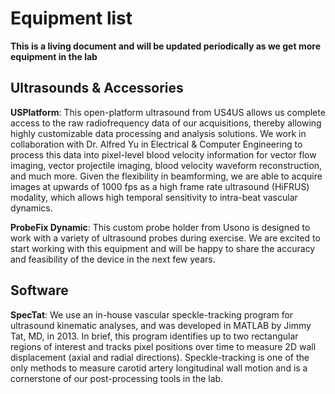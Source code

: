 # Equipment list

**This is a living document and will be updated periodically as we get more equipment in the lab**

<!-- This resource provides an overview of the equipment in the lab, directions to find operating manuals and SOPS, as well as instructions how to book equipment for testing. We invite both internal lab users, as well as external visitors to take a look and see what our lab has to offer. -->

## Ultrasounds & Accessories
**USPlatform**: This open-platform ultrasound from US4US allows us complete access to the raw radiofrequency data of our acquisitions, thereby allowing highly customizable data processing and analysis solutions. We work in collaboration with Dr. Alfred Yu in Electrical & Computer Engineering to process this data into pixel-level blood velocity information for vector flow imaging, vector projectile imaging, blood velocity waveform reconstruction, and much more. Given the flexibility in beamforming, we are able to acquire images at upwards of 1000 fps as a high frame rate ultrasound (HiFRUS) modality, which allows high temporal sensitivity to intra-beat vascular dynamics.

**ProbeFix Dynamic**: This custom probe holder from Usono is designed to work with a variety of ultrasound probes during exercise. We are excited to start working with this equipment and will be happy to share the accuracy and feasibility of the device in the next few years.


## Software
**SpecTat**: We use an in-house vascular speckle-tracking program for ultrasound kinematic analyses, and was developed in MATLAB by Jimmy Tat, MD, in 2013. In brief, this program identifies up to two rectangular regions of interest and tracks pixel positions over time to measure 2D wall displacement (axial and radial directions). Speckle-tracking is one of the only methods to measure carotid artery longitudinal wall motion and is a cornerstone of our post-processing tools in the lab.
